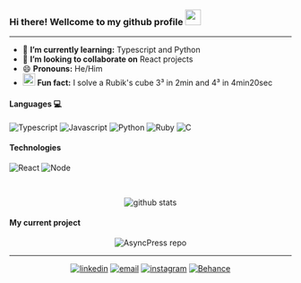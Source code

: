 ### Hi there! Wellcome to my github profile <img src="https://github.com/IncognitaDev/IncognitaDev/blob/master/icons/Hi.gif"  width="28px" height="28px"/>

---

- 🌱 **I’m currently learning:** Typescript and Python
- 👯 **I’m looking to collaborate on** React projects
- 😄 **Pronouns:** He/Him
- <img src="https://github.com/IncognitaDev/IncognitaDev/blob/master/icons/rubik.png"  width="22px" height="22px"/> **Fun fact:** I solve a Rubik's cube 3³ in 2min and 4³ in 4min20sec

#### Languages :computer:

![Typescript](https://github.com/IncognitaDev/IncognitaDev/blob/master/icons/ts.png) ![Javascript](https://github.com/IncognitaDev/IncognitaDev/blob/master/icons/js.png) ![Python](https://github.com/IncognitaDev/IncognitaDev/blob/master/icons/python.png) ![Ruby](https://github.com/IncognitaDev/IncognitaDev/blob/master/icons/ruby.png) ![C](https://github.com/IncognitaDev/IncognitaDev/blob/master/icons/c.png)

#### Technologies

![React](https://github.com/IncognitaDev/IncognitaDev/blob/master/icons/react.png) ![Node](https://github.com/IncognitaDev/IncognitaDev/blob/master/icons/node.png)

&nbsp;

<p align=center> 
  <img src="https://github-readme-stats.vercel.app/api?username=IncognitaDev&title_color=2f80ed&icon_color=79ff97&text_color=9f9f9f&bg_color=151515" alt="github stats"/></br>
</p>

#### My current project

<p align=center>
  <img src="https://github-readme-stats.vercel.app/api/pin/?username=AndreM-Gomes&repo=async-press&title_color=2f80ed&icon_color=79ff97&text_color=9f9f9f&bg_color=151515" alt="AsyncPress repo" ><br>
</p>


---

<p align=center> 
  <a href="https://www.linkedin.com/in/luisvssousa/"><img src="https://github.com/IncognitaDev/IncognitaDev/blob/master/icons/linkedin.png" alt="linkedin"/></a>
  <a href="mailto:lv-ss@hotmail.com"><img src="https://github.com/IncognitaDev/IncognitaDev/blob/master/icons/email.png" alt="email"/></a>
  <a href="https://www.instagram.com/lu_vss/"><img src="https://github.com/IncognitaDev/IncognitaDev/blob/master/icons/Instagram.png" alt="instagram"/></a>
  <a href="https://www.behance.net/IncognitaArt"><img src="https://github.com/IncognitaDev/IncognitaDev/blob/master/icons/Behance.png" alt="Behance"/></a>
</p>
